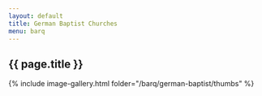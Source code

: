 ```yaml
---
layout: default
title: German Baptist Churches
menu: barq
---
```

## {{ page.title }}

{% include image-gallery.html folder="/barq/german-baptist/thumbs" %}